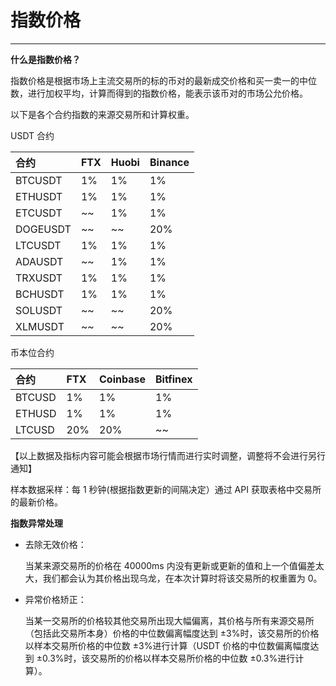 # 指数价格

---

**什么是指数价格？**

指数价格是根据市场上主流交易所的标的币对的最新成交价格和买一卖一的中位数，进行加权平均，计算而得到的指数价格，能表示该币对的市场公允价格。

以下是各个合约指数的来源交易所和计算权重。

USDT 合约

| 合约     | FTX | Huobi | Binance |
| :------- | :-- | :---- | :------ |
| BTCUSDT  | 1%  | 1%    | 1%      |
| ETHUSDT  | 1%  | 1%    | 1%      |
| ETCUSDT  | ~~  | 1%    | 1%      |
| DOGEUSDT | ~~  | ~~    | 20%     |
| LTCUSDT  | 1%  | 1%    | 1%      |
| ADAUSDT  | ~~  | 1%    | 1%      |
| TRXUSDT  | 1%  | 1%    | 1%      |
| BCHUSDT  | 1%  | 1%    | 1%      |
| SOLUSDT  | ~~  | ~~    | 20%     |
| XLMUSDT  | ~~  | ~~    | 20%     |

币本位合约

| 合约   | FTX | Coinbase | Bitfinex |
| :----- | :-- | :------- | :------- |
| BTCUSD | 1%  | 1%       | 1%       |
| ETHUSD | 1%  | 1%       | 1%       |
| LTCUSD | 20% | 20%      | ~~       |

【以上数据及指标内容可能会根据市场行情而进行实时调整，调整将不会进行另行通知】

样本数据采样：每 1 秒钟(根据指数更新的间隔决定）通过 API 获取表格中交易所的最新价格。

**指数异常处理**

- 去除无效价格：

  当某来源交易所的价格在 40000ms 内没有更新或更新的值和上一个值偏差太大，我们都会认为其价格出现乌龙，在本次计算时将该交易所的权重置为 0。

- 异常价格矫正：

  当某一交易所的价格较其他交易所出现大幅偏离，其价格与所有来源交易所（包括此交易所本身）价格的中位数偏离幅度达到 ±3%时，该交易所的价格以样本交易所价格的中位数 ±3%进行计算（USDT 价格的中位数偏离幅度达到 ±0.3%时，该交易所的价格以样本交易所价格的中位数 ±0.3%进行计算）。

